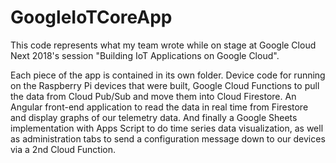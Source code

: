 # GoogleIoTCoreApp

This code represents what my team wrote while on stage at Google Cloud Next 2018's session "Building IoT Applications on Google Cloud".

Each piece of the app is contained in its own folder. Device code for running on the Raspberry Pi devices that were built, Google Cloud Functions to pull the data from Cloud Pub/Sub and move them into Cloud Firestore. An Angular front-end application to read the data in real time from Firestore and display graphs of our telemetry data. And finally a Google Sheets implementation with Apps Script to do time series data visualization, as well as administration tabs to send a configuration message down to our devices via a 2nd Cloud Function.
